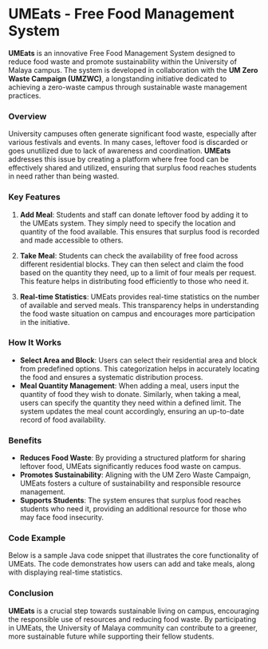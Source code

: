 # UMEats - Free Food Management System

**UMEats** is an innovative Free Food Management System designed to reduce food waste and promote sustainability within the University of Malaya campus. The system is developed in collaboration with the **UM Zero Waste Campaign (UMZWC)**, a longstanding initiative dedicated to achieving a zero-waste campus through sustainable waste management practices.

### Overview

University campuses often generate significant food waste, especially after various festivals and events. In many cases, leftover food is discarded or goes unutilized due to lack of awareness and coordination. **UMEats** addresses this issue by creating a platform where free food can be effectively shared and utilized, ensuring that surplus food reaches students in need rather than being wasted.

### Key Features

1. **Add Meal**: Students and staff can donate leftover food by adding it to the UMEats system. They simply need to specify the location and quantity of the food available. This ensures that surplus food is recorded and made accessible to others.

2. **Take Meal**: Students can check the availability of free food across different residential blocks. They can then select and claim the food based on the quantity they need, up to a limit of four meals per request. This feature helps in distributing food efficiently to those who need it.

3. **Real-time Statistics**: UMEats provides real-time statistics on the number of available and served meals. This transparency helps in understanding the food waste situation on campus and encourages more participation in the initiative.

### How It Works

- **Select Area and Block**: Users can select their residential area and block from predefined options. This categorization helps in accurately locating the food and ensures a systematic distribution process.
- **Meal Quantity Management**: When adding a meal, users input the quantity of food they wish to donate. Similarly, when taking a meal, users can specify the quantity they need within a defined limit. The system updates the meal count accordingly, ensuring an up-to-date record of food availability.

### Benefits

- **Reduces Food Waste**: By providing a structured platform for sharing leftover food, UMEats significantly reduces food waste on campus.
- **Promotes Sustainability**: Aligning with the UM Zero Waste Campaign, UMEats fosters a culture of sustainability and responsible resource management.
- **Supports Students**: The system ensures that surplus food reaches students who need it, providing an additional resource for those who may face food insecurity.

### Code Example

Below is a sample Java code snippet that illustrates the core functionality of UMEats. The code demonstrates how users can add and take meals, along with displaying real-time statistics.

### Conclusion

**UMEats** is a crucial step towards sustainable living on campus, encouraging the responsible use of resources and reducing food waste. By participating in UMEats, the University of Malaya community can contribute to a greener, more sustainable future while supporting their fellow students.
